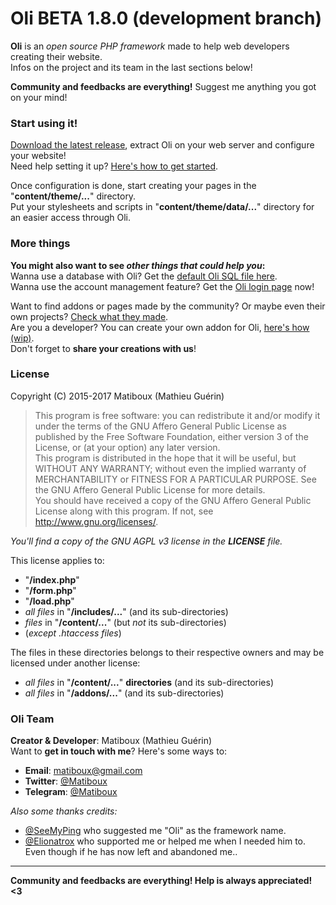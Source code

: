# Oli BETA 1.8.0 (development branch)

**Oli** is an *open source PHP framework* made to help web developers creating their website.  
Infos on the project and its team in the last sections below!

**Community and feedbacks are everything!** Suggest me anything you got on your mind!

### Start using it!

[Download the latest release](https://github.com/OliFramework/Oli/releases/latest), extract Oli on your web server and configure your website!  
Need help setting it up? [Here's how to get started](https://github.com/OliFramework/Oli/wiki/Get-started).

Once configuration is done, start creating your pages in the "**content/theme/...**" directory.  
Put your stylesheets and scripts in "**content/theme/data/...**" directory for an easier access through Oli.

### More things

**You might also want to see *other things that could help you*:**  
Wanna use a database with Oli? Get the [default Oli SQL file here](https://github.com/OliFramework/Oli-Default-SQL).  
Wanna use the account management feature? Get the [Oli login page](https://github.com/OliFramework/Oli-Login-Page) now!

Want to find addons or pages made by the community? Or maybe even their own projects? [Check what they made](https://github.com/OliFramework/Oli/wiki/Created-by-the-community).  
Are you a developer? You can create your own addon for Oli, [here's how (wip)](#).  
Don't forget to **share your creations with us**!

### License

Copyright (C) 2015-2017 Matiboux (Mathieu Guérin)
> This program is free software: you can redistribute it and/or modify it under the terms of the GNU Affero General Public License as published by the Free Software Foundation, either version 3 of the License, or (at your option) any later version.  
> This program is distributed in the hope that it will be useful, but WITHOUT ANY WARRANTY; without even the implied warranty of MERCHANTABILITY or FITNESS FOR A PARTICULAR PURPOSE. See the GNU Affero General Public License for more details.  
> You should have received a copy of the GNU Affero General Public License along with this program. If not, see <http://www.gnu.org/licenses/>.

*You'll find a copy of the GNU AGPL v3 license in the **LICENSE** file.*

This license applies to:
- "**/index.php**"
- "**/form.php**"
- "**/load.php**"
- *all files* in "**/includes/...**" (and its sub-directories)
- *files* in "**/content/...**" (but *not* its sub-directories)
- (*except .htaccess files*)

The files in these directories belongs to their respective owners and may be licensed under another license:
- *all files* in "**/content/...**" **directories** (and its sub-directories)
- *all files* in "**/addons/...**" (and its sub-directories)

### Oli Team

**Creator & Developer**: Matiboux (Mathieu Guérin)  
Want to **get in touch with me**? Here's some ways to:
 - **Email**: [matiboux@gmail.com](mailto:matiboux@gmail.com)
 - **Twitter**: [@Matiboux](http://twitter.com/Matiboux)
 - **Telegram**: [@Matiboux](http://telegram.me/Matiboux)

*Also some thanks credits:*
- [@SeeMyPing](https://twitter.com/SeeMyPing) who suggested me "Oli" as the framework name.
- [@Elionatrox](https://twitter.com/Elionatrox) who supported me or helped me when I needed him to.  
Even though if he has now left and abandoned me..

---

**Community and feedbacks are everything! Help is always appreciated! <3**